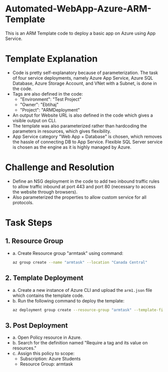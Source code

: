 # Automated-WebApp-Azure-ARM-Template
This is an ARM Template code to deploy a basic app on Azure using App Service.

# Template Explanation
* Code is pretty self-explanatory because of parameterization. The task of four service deployments, namely Azure App Service, Azure SQL Database, Azure Storage Account, and VNet with a Subnet, is done in the code.
* Tags are also defined in the code:
    * "Environment": "Test Project"
    * "Owner": "Ebtihaj"
    * "Project": "ARMDeployment"
* An output for Website URL is also defined in the code which gives a visible output on CLI.
* The template was also parameterized rather than hardcoding the parameters in resources, which gives flexibility.
* App Service category "Web App + Database" is chosen, which removes the hassle of connecting DB to App Service. Flexible SQL Server service is chosen as the engine as it is highly managed by Azure.

# Challenge and Resolution
* Define an NSG deployment in the code to add two inbound traffic rules to allow traffic inbound at port 443 and port 80 (necessary to access the website through browsers).
* Also parameterized the properties to allow custom service for all protocols.

# Task Steps
## 1. Resource Group
 * a. Create Resource group "armtask" using command:
      ```bash
      az group create --name "armtask" --location "Canada Central"
      ```
## 2. Template Deployment
 * a. Create a new instance of Azure CLI and upload the `arm1.json` file which contains the template code.
 * b. Run the following command to deploy the template:
      ```bash
      az deployment group create --resource-group "armtask" --template-file "template_code.json"
      ```
## 3. Post Deployment
 * a. Open Policy resource in Azure.
 * b. Search for the definition named "Require a tag and its value on resources."
 * c. Assign this policy to scope:
      * Subscription: Azure Students
      * Resource Group: armtask
